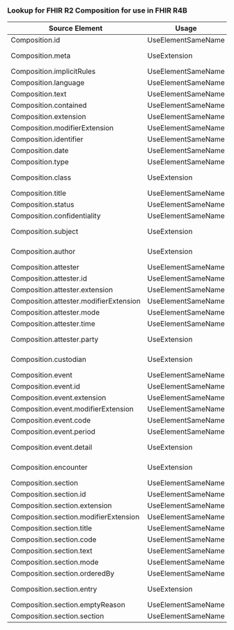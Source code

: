 ### Lookup for FHIR R2 Composition for use in FHIR R4B

| Source Element | Usage | Target |
| -------------- | ----- | ------ |
| Composition.id | UseElementSameName | Composition.id |
| Composition.meta | UseExtension | http://hl7.org/fhir/1.0/StructureDefinition/extension-Composition.meta |
| Composition.implicitRules | UseElementSameName | Composition.implicitRules |
| Composition.language | UseElementSameName | Composition.language |
| Composition.text | UseElementSameName | Composition.text |
| Composition.contained | UseElementSameName | Composition.contained |
| Composition.extension | UseElementSameName | Composition.extension |
| Composition.modifierExtension | UseElementSameName | Composition.modifierExtension |
| Composition.identifier | UseElementSameName | Composition.identifier |
| Composition.date | UseElementSameName | Composition.date |
| Composition.type | UseElementSameName | Composition.type |
| Composition.class | UseExtension | http://hl7.org/fhir/1.0/StructureDefinition/extension-Composition.class |
| Composition.title | UseElementSameName | Composition.title |
| Composition.status | UseElementSameName | Composition.status |
| Composition.confidentiality | UseElementSameName | Composition.confidentiality |
| Composition.subject | UseExtension | http://hl7.org/fhir/1.0/StructureDefinition/extension-Composition.subject |
| Composition.author | UseExtension | http://hl7.org/fhir/1.0/StructureDefinition/extension-Composition.author |
| Composition.attester | UseElementSameName | Composition.attester |
| Composition.attester.id | UseElementSameName | Composition.attester.id |
| Composition.attester.extension | UseElementSameName | Composition.attester.extension |
| Composition.attester.modifierExtension | UseElementSameName | Composition.attester.modifierExtension |
| Composition.attester.mode | UseElementSameName | Composition.attester.mode |
| Composition.attester.time | UseElementSameName | Composition.attester.time |
| Composition.attester.party | UseExtension | http://hl7.org/fhir/1.0/StructureDefinition/extension-Composition.attester.party |
| Composition.custodian | UseExtension | http://hl7.org/fhir/1.0/StructureDefinition/extension-Composition.custodian |
| Composition.event | UseElementSameName | Composition.event |
| Composition.event.id | UseElementSameName | Composition.event.id |
| Composition.event.extension | UseElementSameName | Composition.event.extension |
| Composition.event.modifierExtension | UseElementSameName | Composition.event.modifierExtension |
| Composition.event.code | UseElementSameName | Composition.event.code |
| Composition.event.period | UseElementSameName | Composition.event.period |
| Composition.event.detail | UseExtension | http://hl7.org/fhir/1.0/StructureDefinition/extension-Composition.event.detail |
| Composition.encounter | UseExtension | http://hl7.org/fhir/1.0/StructureDefinition/extension-Composition.encounter |
| Composition.section | UseElementSameName | Composition.section |
| Composition.section.id | UseElementSameName | Composition.section.id |
| Composition.section.extension | UseElementSameName | Composition.section.extension |
| Composition.section.modifierExtension | UseElementSameName | Composition.section.modifierExtension |
| Composition.section.title | UseElementSameName | Composition.section.title |
| Composition.section.code | UseElementSameName | Composition.section.code |
| Composition.section.text | UseElementSameName | Composition.section.text |
| Composition.section.mode | UseElementSameName | Composition.section.mode |
| Composition.section.orderedBy | UseElementSameName | Composition.section.orderedBy |
| Composition.section.entry | UseExtension | http://hl7.org/fhir/1.0/StructureDefinition/extension-Composition.section.entry |
| Composition.section.emptyReason | UseElementSameName | Composition.section.emptyReason |
| Composition.section.section | UseElementSameName | Composition.section.section |
